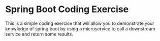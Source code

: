 # Spring Boot Coding Exercise

This is a simple coding exercise that will allow you to demonstrate your knowledge
of spring boot by using a microservice to call a downstream service and return
some results.
